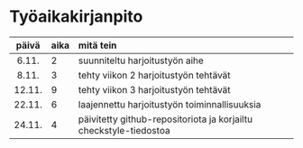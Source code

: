 # Työaikakirjanpito

| päivä | aika | mitä tein  |
| :----:|:-----| :-----|
| 6.11. | 2    | suunniteltu harjoitustyön aihe |
| 8.11. | 3    | tehty viikon 2 harjoitustyön tehtävät |
| 12.11.| 9    | tehty viikon 3 harjoitustyön tehtävät |
| 22.11.| 6    | laajennettu harjoitustyön toiminnallisuuksia |
| 24.11.| 4    | päivitetty github-repositoriota ja korjailtu checkstyle-tiedostoa |

